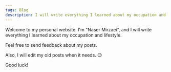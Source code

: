 ```yaml
---
tags: Blog
description: I will write everything I learned about my occupation and lifestyle
---
```

Welcome to my personal website. I'm "Naser Mirzaei", and I will write everything I learned about my occupation and lifestyle.

Feel free to send feedback about my posts.

Also, I will edit my old posts when it needs. :wink:

Good luck!
